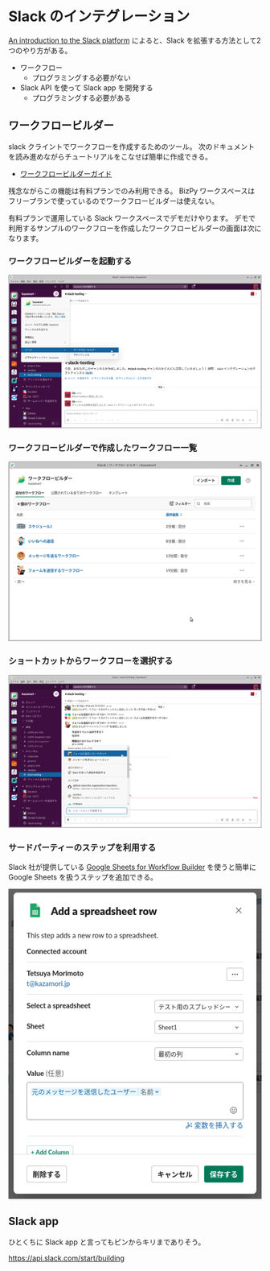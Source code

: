 # Slack のインテグレーション

[An introduction to the Slack platform](https://api.slack.com/start/overview) によると、Slack を拡張する方法として2つのやり方がある。

* ワークフロー
  * プログラミングする必要がない
* Slack API を使って Slack app を開発する
  * プログラミングする必要がある

## ワークフロービルダー

slack クライントでワークフローを作成するためのツール。
次のドキュメントを読み進めながらチュートリアルをこなせば簡単に作成できる。

* [ワークフロービルダーガイド](https://slack.com/intl/ja-jp/help/articles/360035692513-%E3%83%AF%E3%83%BC%E3%82%AF%E3%83%95%E3%83%AD%E3%83%BC%E3%83%93%E3%83%AB%E3%83%80%E3%83%BC%E3%82%AC%E3%82%A4%E3%83%89)

残念ながらこの機能は有料プランでのみ利用できる。
BizPy ワークスペースはフリープランで使っているのでワークフロービルダーは使えない。

有料プランで運用している Slack ワークスペースでデモだけやります。
デモで利用するサンプルのワークフローを作成したワークフロービルダーの画面は次になります。

### ワークフロービルダーを起動する

![](slack-integration-workflow1.png)

### ワークフロービルダーで作成したワークフロー一覧

![](slack-integration-workflow2.png)

### ショートカットからワークフローを選択する

![](slack-integration-workflow-shortcut1.png)

### サードパーティーのステップを利用する

Slack 社が提供している [Google Sheets for Workflow Builder](https://slack.com/app-pages/google-sheets) を使うと簡単に Google Sheets を扱うステップを追加できる。

![](slack-integration-workflow-step1.png)


## Slack app

ひとくちに Slack app と言ってもピンからキリまでありそう。

https://api.slack.com/start/building

